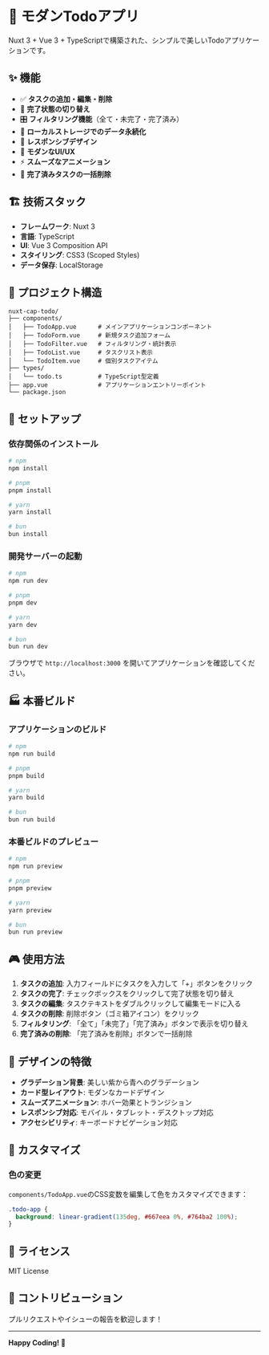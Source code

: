 # 🎯 モダンTodoアプリ

Nuxt 3 + Vue 3 + TypeScriptで構築された、シンプルで美しいTodoアプリケーションです。

## ✨ 機能

- ✅ **タスクの追加・編集・削除**
- 🔄 **完了状態の切り替え**
- 🎛️ **フィルタリング機能**（全て・未完了・完了済み）
- 💾 **ローカルストレージでのデータ永続化**
- 📱 **レスポンシブデザイン**
- 🎨 **モダンなUI/UX**
- ⚡ **スムーズなアニメーション**
- 🧹 **完了済みタスクの一括削除**

## 🏗️ 技術スタック

- **フレームワーク**: Nuxt 3
- **言語**: TypeScript
- **UI**: Vue 3 Composition API
- **スタイリング**: CSS3 (Scoped Styles)
- **データ保存**: LocalStorage

## 📁 プロジェクト構造

```
nuxt-cap-todo/
├── components/
│   ├── TodoApp.vue      # メインアプリケーションコンポーネント
│   ├── TodoForm.vue     # 新規タスク追加フォーム
│   ├── TodoFilter.vue   # フィルタリング・統計表示
│   ├── TodoList.vue     # タスクリスト表示
│   └── TodoItem.vue     # 個別タスクアイテム
├── types/
│   └── todo.ts          # TypeScript型定義
├── app.vue              # アプリケーションエントリーポイント
└── package.json
```

## 🚀 セットアップ

### 依存関係のインストール

```bash
# npm
npm install

# pnpm
pnpm install

# yarn
yarn install

# bun
bun install
```

### 開発サーバーの起動

```bash
# npm
npm run dev

# pnpm
pnpm dev

# yarn
yarn dev

# bun
bun run dev
```

ブラウザで `http://localhost:3000` を開いてアプリケーションを確認してください。

## 🏭 本番ビルド

### アプリケーションのビルド

```bash
# npm
npm run build

# pnpm
pnpm build

# yarn
yarn build

# bun
bun run build
```

### 本番ビルドのプレビュー

```bash
# npm
npm run preview

# pnpm
pnpm preview

# yarn
yarn preview

# bun
bun run preview
```

## 🎮 使用方法

1. **タスクの追加**: 入力フィールドにタスクを入力して「+」ボタンをクリック
2. **タスクの完了**: チェックボックスをクリックして完了状態を切り替え
3. **タスクの編集**: タスクテキストをダブルクリックして編集モードに入る
4. **タスクの削除**: 削除ボタン（ゴミ箱アイコン）をクリック
5. **フィルタリング**: 「全て」「未完了」「完了済み」ボタンで表示を切り替え
6. **完了済みの削除**: 「完了済みを削除」ボタンで一括削除

## 🎨 デザインの特徴

- **グラデーション背景**: 美しい紫から青へのグラデーション
- **カード型レイアウト**: モダンなカードデザイン
- **スムーズアニメーション**: ホバー効果とトランジション
- **レスポンシブ対応**: モバイル・タブレット・デスクトップ対応
- **アクセシビリティ**: キーボードナビゲーション対応

## 🔧 カスタマイズ

### 色の変更

`components/TodoApp.vue`のCSS変数を編集して色をカスタマイズできます：

```css
.todo-app {
  background: linear-gradient(135deg, #667eea 0%, #764ba2 100%);
}
```

## 📝 ライセンス

MIT License

## 🤝 コントリビューション

プルリクエストやイシューの報告を歓迎します！

---

**Happy Coding! 🎉**
